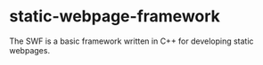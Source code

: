 # static-webpage-framework
The SWF is a basic framework written in C++ for developing static webpages.
